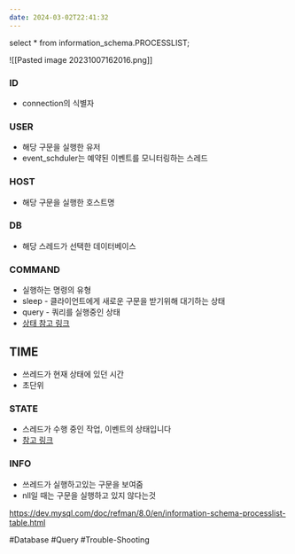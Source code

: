 ```yaml
---
date: 2024-03-02T22:41:32
---
```

select * from information_schema.PROCESSLIST;

![[Pasted image 20231007162016.png]]

### ID
- connection의 식별자
### USER
- 해당 구문을 실행한 유저
- event_schduler는 예약된 이벤트를 모니터링하는 스레드

### HOST
- 해당 구문을 실행한 호스트명

### DB
- 해당 스레드가 선택한 데이터베이스

### COMMAND
- 실행하는 명령의 유형
- sleep - 클라이언트에게 새로운 구문을 받기위해 대기하는 상태
- query - 쿼리를 실행중인 상태
- [상태 참고 링크](https://dev.mysql.com/doc/refman/8.0/en/thread-commands.html)

## TIME
- 쓰레드가 현재 상태에 있던 시간
- 초단위
### STATE
- 스레드가 수행 중인 작업, 이벤트의 상태입니다
- [참고 링크](https://dev.mysql.com/doc/refman/8.0/en/general-thread-states.html)

### INFO
- 쓰레드가 실행하고있는 구문을 보여줌
- nll일 때는 구문을 실행하고 있지 않다는것

https://dev.mysql.com/doc/refman/8.0/en/information-schema-processlist-table.html

#Database 
#Query 
#Trouble-Shooting 